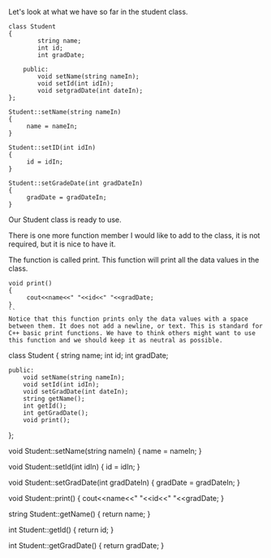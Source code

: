 Let's look at what we have so far in the student class.
```
class Student
{
        string name;
        int id;
        int gradDate;

    public:
        void setName(string nameIn);
        void setId(int idIn);
        void setgradDate(int dateIn);
};

Student::setName(string nameIn)
{
     name = nameIn;
}

Student::setID(int idIn)
{
     id = idIn;
}

Student::setGradeDate(int gradDateIn)
{
     gradDate = gradDateIn;
}
```
Our Student class is ready to use.

There is one more function member I would like to add to the class, it is not required, but it is nice to have it.

The function is called print.
This function will print all the data values in the class.
```
void print()
{
     cout<<name<<" "<<id<<" "<<gradDate;
}
``
Notice that this function prints only the data values with a space between them. It does not add a newline, or text. This is standard for C++ basic print functions. We have to think others might want to use this function and we should keep it as neutral as possible.
```
class Student
{
        string name;
        int id;
        int gradDate;

    public:
        void setName(string nameIn);
        void setId(int idIn);
        void setGradDate(int dateIn);
        string getName();
        int getId();
        int getGradDate();
        void print();
};

void Student::setName(string nameIn)
{
     name = nameIn;
}

void Student::setId(int idIn)
{
     id = idIn;
}

void Student::setGradDate(int gradDateIn)
{
     gradDate = gradDateIn;
}

void Student::print()
{
     cout<<name<<" "<<id<<" "<<gradDate;
}

string Student::getName()
{
     return name;
}

int Student::getId()
{
     return id; 
}

int Student::getGradDate()
{
     return gradDate;
}
```
